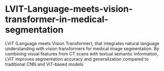 # LVIT-Language-meets-vision-transformer-in-medical-segmentation
LViT (Language meets Vision Transformer), that integrates natural language understanding with vision transformers for medical image segmentation. By combining visual features from CT scans with textual semantic information, LViT improves segmentation accuracy and generalization compared to traditional CNN and ViT-based models
